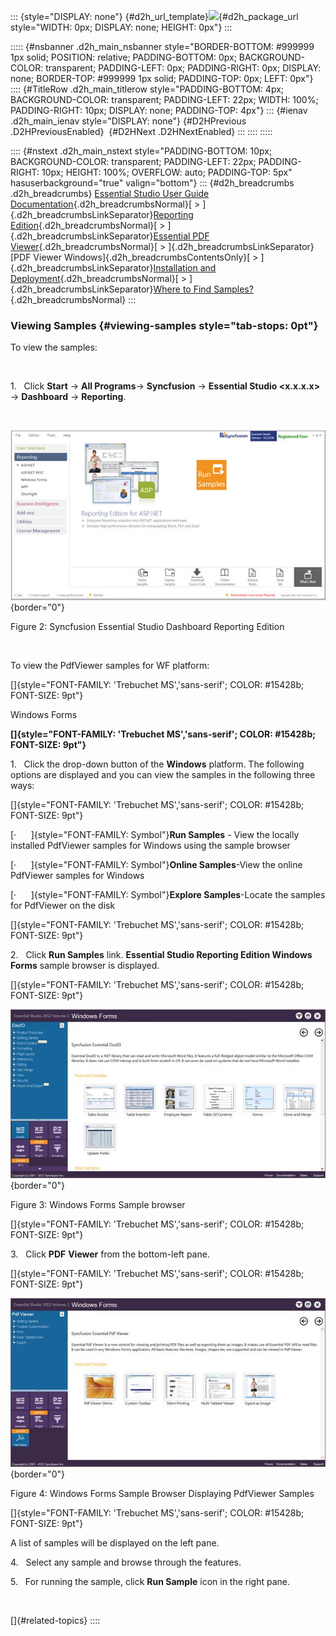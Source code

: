 ::: {style="DISPLAY: none"}
[](ms-xhelp:///?Id=d2h_url_template){#d2h_url_template}![](!package_url!){#d2h_package_url style="WIDTH: 0px; DISPLAY: none; HEIGHT: 0px"}
:::

::::: {#nsbanner .d2h_main_nsbanner style="BORDER-BOTTOM: #999999 1px solid; POSITION: relative; PADDING-BOTTOM: 0px; BACKGROUND-COLOR: transparent; PADDING-LEFT: 0px; PADDING-RIGHT: 0px; DISPLAY: none; BORDER-TOP: #999999 1px solid; PADDING-TOP: 0px; LEFT: 0px"}
:::: {#TitleRow .d2h_main_titlerow style="PADDING-BOTTOM: 4px; BACKGROUND-COLOR: transparent; PADDING-LEFT: 22px; WIDTH: 100%; PADDING-RIGHT: 10px; DISPLAY: none; PADDING-TOP: 4px"}
::: {#ienav .d2h_main_ienav style="DISPLAY: none"}
[](ms-xhelp:///?Id=f6a82d51-47ab-430b-b988-053db3b06a2e){#D2HPrevious .D2HPreviousEnabled}  [](ms-xhelp:///?Id=bfbe4944-714a-449c-918e-8eaed3ec9841){#D2HNext .D2HNextEnabled}
:::
::::
:::::

:::: {#nstext .d2h_main_nstext style="PADDING-BOTTOM: 10px; BACKGROUND-COLOR: transparent; PADDING-LEFT: 22px; PADDING-RIGHT: 10px; HEIGHT: 100%; OVERFLOW: auto; PADDING-TOP: 5px" hasuserbackground="true" valign="bottom"}
::: {#d2h_breadcrumbs .d2h_breadcrumbs}
[Essential Studio User Guide Documentation](ms-xhelp:///?Id=12457748-09e3-4d74-a240-8e049cedf030){.d2h_breadcrumbsNormal}[ \> ]{.d2h_breadcrumbsLinkSeparator}[Reporting Edition](ms-xhelp:///?Id=027aa5b6-6676-4f93-ad23-c20e8c45792e){.d2h_breadcrumbsNormal}[ \> ]{.d2h_breadcrumbsLinkSeparator}[Essential PDF Viewer](ms-xhelp:///?Id=72561ebd-77ed-4f2a-94a7-2b4b635d1dd6){.d2h_breadcrumbsNormal}[ \> ]{.d2h_breadcrumbsLinkSeparator}[PDF Viewer Windows]{.d2h_breadcrumbsContentsOnly}[ \> ]{.d2h_breadcrumbsLinkSeparator}[Installation and Deployment](ms-xhelp:///?Id=9d3c18a7-7a1f-4043-af54-a46239064546){.d2h_breadcrumbsNormal}[ \> ]{.d2h_breadcrumbsLinkSeparator}[Where to Find Samples?](ms-xhelp:///?Id=1ffc4177-c2bb-4d57-b187-6a7513e788f1){.d2h_breadcrumbsNormal}
:::

### Viewing Samples {#viewing-samples style="tab-stops: 0pt"}

To view the samples:

 

1.   Click **Start** -\> **All Programs**-\> **Syncfusion** -\> **Essential Studio \<x.x.x.x\>** -\> **Dashboard** -\> **Reporting**.

 

![](ImagesExt/image34_2.png){border="0"}

Figure 2: Syncfusion Essential Studio Dashboard Reporting Edition

 

To view the PdfViewer samples for WF platform:

[]{style="FONT-FAMILY: 'Trebuchet MS','sans-serif'; COLOR: #15428b; FONT-SIZE: 9pt"} 

Windows Forms

**[]{style="FONT-FAMILY: 'Trebuchet MS','sans-serif'; COLOR: #15428b; FONT-SIZE: 9pt"}** 

1.   Click the drop-down button of the **Windows** platform. The following options are displayed and you can view the samples in the following three ways:

[]{style="FONT-FAMILY: 'Trebuchet MS','sans-serif'; COLOR: #15428b; FONT-SIZE: 9pt"} 

[·      ]{style="FONT-FAMILY: Symbol"}**Run Samples** - View the locally installed PdfViewer samples for Windows using the sample browser

[·      ]{style="FONT-FAMILY: Symbol"}**Online Samples**-View the online PdfViewer samples for Windows

[·      ]{style="FONT-FAMILY: Symbol"}**Explore Samples**-Locate the samples for PdfViewer on the disk

[]{style="FONT-FAMILY: 'Trebuchet MS','sans-serif'; COLOR: #15428b; FONT-SIZE: 9pt"} 

2.   Click **Run Samples** link. **Essential Studio Reporting Edition Windows Forms** sample browser is displayed.

[]{style="FONT-FAMILY: 'Trebuchet MS','sans-serif'; COLOR: #15428b; FONT-SIZE: 9pt"} 

![](ImagesExt/image34_3.jpg){border="0"}

Figure 3: Windows Forms Sample browser

[]{style="FONT-FAMILY: 'Trebuchet MS','sans-serif'; COLOR: #15428b; FONT-SIZE: 9pt"} 

3.   Click **PDF** **Viewer** from the bottom-left pane.

[]{style="FONT-FAMILY: 'Trebuchet MS','sans-serif'; COLOR: #15428b; FONT-SIZE: 9pt"} 

![](ImagesExt/image34_4.jpg){border="0"}

Figure 4: Windows Forms Sample Browser Displaying PdfViewer Samples

[]{style="FONT-FAMILY: 'Trebuchet MS','sans-serif'; COLOR: #15428b; FONT-SIZE: 9pt"} 

A list of samples will be displayed on the left pane.

4.   Select any sample and browse through the features.

5.   For running the sample, click **Run Sample** icon in the right pane.

 

[]{#related-topics}
::::
